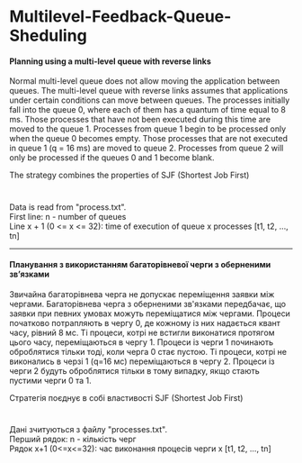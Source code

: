 # Multilevel-Feedback-Queue-Sheduling
#### Planning using a multi-level queue with reverse links

Normal multi-level queue does not allow moving the application between queues. 
The multi-level queue with reverse links assumes that applications under certain conditions can move between queues.
The processes initially fall into the queue 0, where each of them has a quantum of time equal to 8 ms. 
Those processes that have not been executed during this time are moved to the queue 1. 
Processes from queue 1 begin to be processed only when the queue 0 becomes empty. 
Those processes that are not executed in queue 1 (q = 16 ms) are moved to queue 2. 
Processes from queue 2 will only be processed if the queues 0 and 1 become blank.

The strategy combines the properties of SJF (Shortest Job First)
#
Data is read from "process.txt".  
First line: n - number of queues  
Line x + 1 (0 <= x <= 32): time of execution of queue x processes [t1, t2, ..., tn]
***
#### Планування з використанням багаторівневої черги з оберненими зв’язками
Звичайна багаторівнева черга не допускає переміщення заявки між чергами. 
Багаторівнева черга з оберненими зв'язками передбачає, що заявки при певних умовах можуть переміщатися між чергами.
Процеси початково потрапляють в чергу 0, де кожному із них надається квант часу, рівний 8 мс. 
Ті процеси, котрі не  встигли виконатися протягом цього часу, переміщаються в чергу 1. 
Процеси із черги  1  починають оброблятися тільки тоді, коли  черга 0 стає пустою. 
Ті процеси, котрі не виконались в черзі 1 (q=16 мс) переміщаються в чергу 2. 
Процеси із черги 2 будуть оброблятися тільки в тому випадку, якщо стають  пустими черги  0 та 1.

Cтратегія поєднує в собі властивості SJF (Shortest Job First)
#
Дані зчитуються з файлу "processes.txt".  
Перший рядок: n - кількість черг  
Рядок x+1 (0<=x<=32): час виконання процесів черги x [t1, t2, ..., tn]
